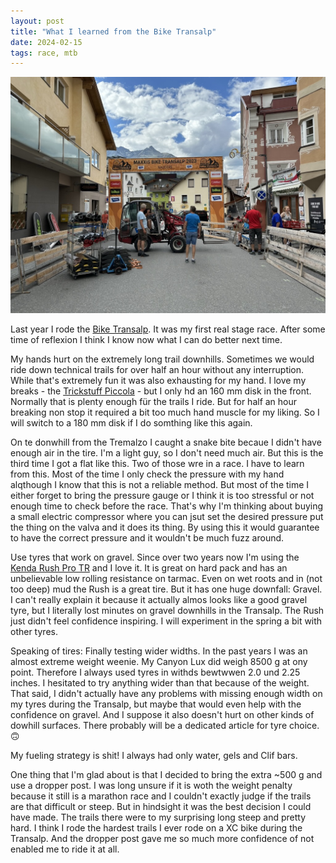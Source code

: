 ```yaml
---
layout: post
title: "What I learned from the Bike Transalp"
date: 2024-02-15
tags: race, mtb
---
```


![Bike Transalp 2023 start in Nauders, Austria](/assets/2024-01-22-what-i-learned-from-the-bike-transalp.jpg)

Last year I rode the [Bike Transalp](https://event.delius-klasing.de/bike-transalp/). It was my first real stage race. After some time of reflexion I think I know now what I can do better next time.

My hands hurt on the extremely long trail downhills. Sometimes we would ride down technical trails for over half an hour without any interruption. While that's extremely fun it was also exhausting for my hand. I love my breaks - the [Trickstuff Piccola](https://trickstuff.de/piccola-carbon/) - but I only hd an 160 mm disk in the front. Normally that is plenty enough für the trails I ride. But for half an hour breaking non stop it required a bit too much hand muscle for my liking. So I will switch to a 180 mm disk if I do somthing like this again.

On te donwhill from the Tremalzo I caught a snake bite becaue I didn't have enough air in the tire. I'm a light guy, so I don't need much air. But this is the third time I got a flat like this. Two of those wre in a race. I have to learn from this. Most of the time I only check the pressure with my hand alqthough I know that this is not a reliable method. But most of the time I either forget to bring the pressure gauge or I think it is too stressful or not enough time to check before the race. That's why I'm thinking about buying a small electric compressor where you can jsut set the desired pressure put the thing on the valva and it does its thing. By using this it would guarantee to have the correct pressure and it wouldn't be much fuzz around.

Use tyres that work on gravel. Since over two years now I'm using the [Kenda Rush Pro TR](https://bicycle.kendatire.com/en-us/find-a-tire/bicycle/cross-country-downcountry/rush/) and I love it. It is great on hard pack and has an unbelievable low rolling resistance on tarmac. Even on wet roots and in (not too deep) mud the Rush is a great tire. But it has one huge downfall: Gravel. I can't really explain it because it actually almos looks like a good gravel tyre, but I literally lost minutes on gravel downhills in the Transalp. The Rush just didn't feel confidence inspiring. I will experiment in the spring a bit with other tyres.

Speaking of tires: Finally testing wider widths. In the past years I was an almost extreme weight weenie. My Canyon Lux did weigh 8500 g at ony point. Therefore I always used tyres in withds bewtwwen 2.0 und 2.25 inches. I hesitated to try anything wider than that because of the weight. That said, I didn't actually have any problems with missing enough width on my tyres during the Transalp, but maybe that would even help with the confidence on gravel. And I suppose it also doesn't hurt on other kinds of dowhill surfaces. There probably will be a dedicated article for tyre choice. 🙃

My fueling strategy is shit! I always had only water, gels and Clif bars.

One thing that I'm glad about is that I decided to bring the extra ~500 g and use a dropper post. I was long unsure if it is woth the weight penalty because it still is a marathon race and I couldn't exactly judge if the trails are that difficult or steep. But in hindsight it was the best decision I could have made. The trails there were to my surprising long steep and pretty hard. I think I rode the hardest trails I ever rode on a XC bike during the Transalp. And the dropper post gave me so much more confidence of not enabled me to ride it at all.
